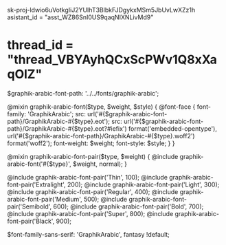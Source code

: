 sk-proj-ldwio6uVotkgIiJ2YUIhT3BlbkFJDgykxMSm5JbUvLwXZz1h
asistant_id = "asst_WZ86SnI0US9qaqNIXNLivMd9"
# thread_id = "thread_VBYAyhQCxScPWv1Q8xXaqOlZ"

$graphik-arabic-font-path: '../../fonts/graphik-arabic';

@mixin graphik-arabic-font($type, $weight, $style) {
    @font-face {
        font-family: 'GraphikArabic';
        src: url('#{$graphik-arabic-font-path}/GraphikArabic-#{$type}.eot');
        src: url('#{$graphik-arabic-font-path}/GraphikArabic-#{$type}.eot?#iefix') format('embedded-opentype'),
        url('#{$graphik-arabic-font-path}/GraphikArabic-#{$type}.woff2') format('woff2');
        font-weight: $weight;
        font-style: $style;
    }
}

@mixin graphik-arabic-font-pair($type, $weight) {
    @include graphik-arabic-font('#{$type}', $weight, normal);
}


@include graphik-arabic-font-pair('Thin', 100);
@include graphik-arabic-font-pair('Extralight', 200);
@include graphik-arabic-font-pair('Light', 300);
@include graphik-arabic-font-pair('Regular', 400);
@include graphik-arabic-font-pair('Medium', 500);
@include graphik-arabic-font-pair('Semibold', 600);
@include graphik-arabic-font-pair('Bold', 700);
@include graphik-arabic-font-pair('Super', 800);
@include graphik-arabic-font-pair('Black', 900);

$font-family-sans-serif: 'GraphikArabic', fantasy !default;
